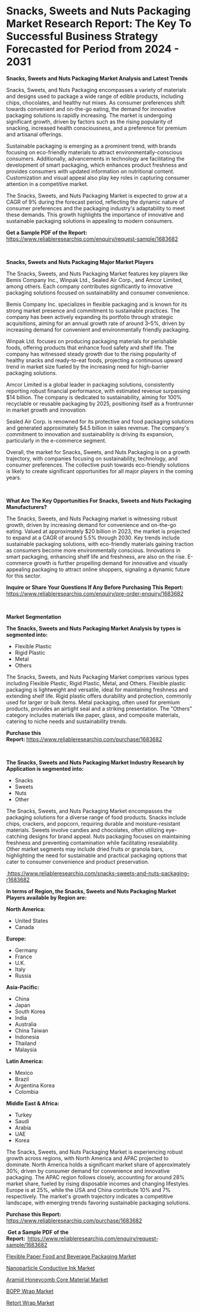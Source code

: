 <p><h1>Snacks, Sweets and Nuts Packaging Market Research Report: The Key To Successful Business Strategy Forecasted for Period from 2024 - 2031</h1></p><p><strong>Snacks, Sweets and Nuts Packaging Market Analysis and Latest Trends</strong></p>
<p><p>Snacks, Sweets, and Nuts Packaging encompasses a variety of materials and designs used to package a wide range of edible products, including chips, chocolates, and healthy nut mixes. As consumer preferences shift towards convenient and on-the-go eating, the demand for innovative packaging solutions is rapidly increasing. The market is undergoing significant growth, driven by factors such as the rising popularity of snacking, increased health consciousness, and a preference for premium and artisanal offerings.</p><p>Sustainable packaging is emerging as a prominent trend, with brands focusing on eco-friendly materials to attract environmentally-conscious consumers. Additionally, advancements in technology are facilitating the development of smart packaging, which enhances product freshness and provides consumers with updated information on nutritional content. Customization and visual appeal also play key roles in capturing consumer attention in a competitive market. </p><p>The Snacks, Sweets, and Nuts Packaging Market is expected to grow at a CAGR of 9% during the forecast period, reflecting the dynamic nature of consumer preferences and the packaging industry's adaptability to meet these demands. This growth highlights the importance of innovative and sustainable packaging solutions in appealing to modern consumers.</p></p>
<p><strong>Get a Sample PDF of the Report:&nbsp;</strong> <a href="https://www.reliableresearchiq.com/enquiry/request-sample/1683682?utm_campaign=1594&utm_medium=2&utm_source=Github&utm_content=ia&utm_term=15102024&utm_id=snacks-sweets-and-nuts-packaging">https://www.reliableresearchiq.com/enquiry/request-sample/1683682</a></p>
<p>&nbsp;</p>
<p><strong>Snacks, Sweets and Nuts Packaging Major Market Players</strong></p>
<p><p>The Snacks, Sweets, and Nuts Packaging Market features key players like Bemis Company Inc., Winpak Ltd., Sealed Air Corp., and Amcor Limited, among others. Each company contributes significantly to innovative packaging solutions focused on sustainability and consumer convenience. </p><p>Bemis Company Inc. specializes in flexible packaging and is known for its strong market presence and commitment to sustainable practices. The company has been actively expanding its portfolio through strategic acquisitions, aiming for an annual growth rate of around 3–5%, driven by increasing demand for convenient and environmentally friendly packaging.</p><p>Winpak Ltd. focuses on producing packaging materials for perishable foods, offering products that enhance food safety and shelf life. The company has witnessed steady growth due to the rising popularity of healthy snacks and ready-to-eat foods, projecting a continuous upward trend in market size fueled by the increasing need for high-barrier packaging solutions.</p><p>Amcor Limited is a global leader in packaging solutions, consistently reporting robust financial performance, with estimated revenue surpassing $14 billion. The company is dedicated to sustainability, aiming for 100% recyclable or reusable packaging by 2025, positioning itself as a frontrunner in market growth and innovation.</p><p>Sealed Air Corp. is renowned for its protective and food packaging solutions and generated approximately $4.5 billion in sales revenue. The company's commitment to innovation and sustainability is driving its expansion, particularly in the e-commerce segment.</p><p>Overall, the market for Snacks, Sweets, and Nuts Packaging is on a growth trajectory, with companies focusing on sustainability, technology, and consumer preferences. The collective push towards eco-friendly solutions is likely to create significant opportunities for all major players in the coming years.</p></p>
<p>&nbsp;</p>
<p><strong>What Are The Key Opportunities For Snacks, Sweets and Nuts Packaging Manufacturers?</strong></p>
<p><p>The Snacks, Sweets, and Nuts Packaging market is witnessing robust growth, driven by increasing demand for convenience and on-the-go eating. Valued at approximately $20 billion in 2023, the market is projected to expand at a CAGR of around 5.5% through 2030. Key trends include sustainable packaging solutions, with eco-friendly materials gaining traction as consumers become more environmentally conscious. Innovations in smart packaging, enhancing shelf life and freshness, are also on the rise. E-commerce growth is further propelling demand for innovative and visually appealing packaging to attract online shoppers, signaling a dynamic future for this sector.</p></p>
<p><strong>Inquire or Share Your Questions If Any Before Purchasing This Report:</strong> <a href="https://www.reliableresearchiq.com/enquiry/pre-order-enquiry/1683682?utm_campaign=1594&utm_medium=2&utm_source=Github&utm_content=ia&utm_term=15102024&utm_id=snacks-sweets-and-nuts-packaging">https://www.reliableresearchiq.com/enquiry/pre-order-enquiry/1683682</a></p>
<p>&nbsp;</p>
<p><strong>Market Segmentation</strong></p>
<p><strong>The Snacks, Sweets and Nuts Packaging Market Analysis by types is segmented into:</strong></p>
<p><ul><li>Flexible Plastic</li><li>Rigid Plastic</li><li>Metal</li><li>Others</li></ul></p>
<p><p>The Snacks, Sweets, and Nuts Packaging Market comprises various types including Flexible Plastic, Rigid Plastic, Metal, and Others. Flexible plastic packaging is lightweight and versatile, ideal for maintaining freshness and extending shelf life. Rigid plastic offers durability and protection, commonly used for larger or bulk items. Metal packaging, often used for premium products, provides an airtight seal and a striking presentation. The "Others" category includes materials like paper, glass, and composite materials, catering to niche needs and sustainability trends.</p></p>
<p><strong>Purchase this Report:&nbsp;</strong><a href="https://www.reliableresearchiq.com/purchase/1683682?utm_campaign=1594&utm_medium=2&utm_source=Github&utm_content=ia&utm_term=15102024&utm_id=snacks-sweets-and-nuts-packaging">https://www.reliableresearchiq.com/purchase/1683682</a></p>
<p>&nbsp;</p>
<p><strong>The Snacks, Sweets and Nuts Packaging Market Industry Research by Application is segmented into:</strong></p>
<p><ul><li>Snacks</li><li>Sweets</li><li>Nuts</li><li>Other</li></ul></p>
<p><p>The Snacks, Sweets, and Nuts Packaging Market encompasses the packaging solutions for a diverse range of food products. Snacks include chips, crackers, and popcorn, requiring durable and moisture-resistant materials. Sweets involve candies and chocolates, often utilizing eye-catching designs for brand appeal. Nuts packaging focuses on maintaining freshness and preventing contamination while facilitating resealability. Other market segments may include dried fruits or granola bars, highlighting the need for sustainable and practical packaging options that cater to consumer convenience and product preservation.</p></p>
<p><a href="https://www.reliableresearchiq.com/snacks-sweets-and-nuts-packaging-r1683682?utm_campaign=1594&utm_medium=2&utm_source=Github&utm_content=ia&utm_term=15102024&utm_id=snacks-sweets-and-nuts-packaging">&nbsp;https://www.reliableresearchiq.com/snacks-sweets-and-nuts-packaging-r1683682</a></p>
<p><strong>In terms of Region, the Snacks, Sweets and Nuts Packaging Market Players available by Region are:</strong></p>
<p>
    <p> <strong> North America: </strong>
        <ul>
            <li>United States</li>
            <li>Canada</li>
        </ul>
        </p> 
    <p> <strong> Europe: </strong>
        <ul>
            <li>Germany</li>
            <li>France</li>
            <li>U.K.</li>
            <li>Italy</li>
            <li>Russia</li>
        </ul>
        </p> 
    <p> <strong> Asia-Pacific: </strong>
        <ul>
            <li>China</li>
            <li>Japan</li>
            <li>South Korea</li>
            <li>India</li>
            <li>Australia</li>
            <li>China Taiwan</li>
            <li>Indonesia</li>
            <li>Thailand</li>
            <li>Malaysia</li>
        </ul>
        </p> 
    <p> <strong> Latin America: </strong>
        <ul>
            <li>Mexico</li>
            <li>Brazil</li>
            <li>Argentina Korea</li>
            <li>Colombia</li>
        </ul>
        </p> 
    <p> <strong> Middle East & Africa: </strong>
        <ul>
            <li>Turkey</li>
            <li>Saudi</li>
            <li>Arabia</li>
            <li>UAE</li>
            <li>Korea</li>
        </ul>
    </p>
    </p>
<p><p>The Snacks, Sweets, and Nuts Packaging Market is experiencing robust growth across regions, with North America and APAC projected to dominate. North America holds a significant market share of approximately 30%, driven by consumer demand for convenience and innovative packaging. The APAC region follows closely, accounting for around 28% market share, fueled by rising disposable incomes and changing lifestyles. Europe is at 25%, while the USA and China contribute 10% and 7% respectively. The market's growth trajectory indicates a competitive landscape, with emerging trends favoring sustainable packaging solutions.</p></p>
<p><strong>Purchase this Report: </strong><a href="https://www.reliableresearchiq.com/purchase/1683682?utm_campaign=1594&utm_medium=2&utm_source=Github&utm_content=ia&utm_term=15102024&utm_id=snacks-sweets-and-nuts-packaging">https://www.reliableresearchiq.com/purchase/1683682</a></p>
<p>&nbsp;<strong>Get a Sample PDF of the Report:&nbsp;&nbsp;</strong><a href="https://www.reliableresearchiq.com/enquiry/request-sample/1683682?utm_campaign=1594&utm_medium=2&utm_source=Github&utm_content=ia&utm_term=15102024&utm_id=snacks-sweets-and-nuts-packaging">https://www.reliableresearchiq.com/enquiry/request-sample/1683682</a></p>
<p><strong></strong></p>
<p><p><a href="https://github.com/hgf64gh/Market-Research-Report-List-1/blob/main/flexible-paper-food-and-beverage-packaging-market.md?utm_campaign=1594&utm_medium=2&utm_source=Github&utm_content=ia&utm_term=15102024&utm_id=snacks-sweets-and-nuts-packaging">Flexible Paper Food and Beverage Packaging Market</a></p><p><a href="https://www.linkedin.com/pulse/global-nanoparticle-conductive-ink-market-pulse-trends-growth-mpzjf?trk=public_post_embed_feed-article-content&utm_campaign=1594&utm_medium=2&utm_source=Github&utm_content=ia&utm_term=15102024&utm_id=snacks-sweets-and-nuts-packaging">Nanoparticle Conductive Ink Market</a></p><p><a href="https://www.linkedin.com/pulse/aramid-honeycomb-core-material-market-analysis-report-global-xsu3f?trk=public_post_embed_feed-article-content&utm_campaign=1594&utm_medium=2&utm_source=Github&utm_content=ia&utm_term=15102024&utm_id=snacks-sweets-and-nuts-packaging">Aramid Honeycomb Core Material Market</a></p><p><a href="https://www.linkedin.com/pulse/bopp-wrap-market-overview-regional-outlook-competitive-izcxf?trk=public_post_embed_feed-article-content&utm_campaign=1594&utm_medium=2&utm_source=Github&utm_content=ia&utm_term=15102024&utm_id=snacks-sweets-and-nuts-packaging">BOPP Wrap Market</a></p><p><a href="https://www.linkedin.com/pulse/retort-wrap-industry-sector-new-technologies-market-impact-s6chf?trk=public_post_embed_feed-article-content&utm_campaign=1594&utm_medium=2&utm_source=Github&utm_content=ia&utm_term=15102024&utm_id=snacks-sweets-and-nuts-packaging">Retort Wrap Market</a></p></p>
